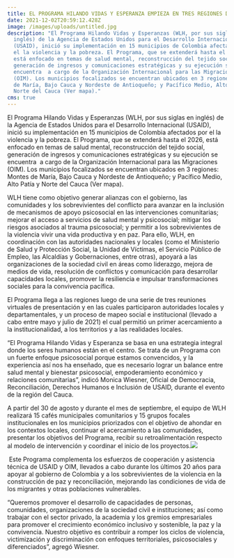 ```yaml
---
title: EL PROGRAMA HILANDO VIDAS Y ESPERANZA EMPIEZA EN TRES REGIONES DEL PAÍS
date: 2021-12-02T20:59:12.428Z
image: /images/uploads/untitled.jpg
description: "El Programa Hilando Vidas y Esperanzas (WLH, por sus siglas en
  inglés) de la Agencia de Estados Unidos para el Desarrollo Internacional
  (USAID), inició su implementación en 15 municipios de Colombia afectados por
  el la violencia y la pobreza. El Programa, que se extenderá hasta el 2026,
  está enfocado en temas de salud mental, reconstrucción del tejido social,
  generación de ingresos y comunicaciones estratégicas y su ejecución se
  encuentra  a cargo de la Organización Internacional para las Migraciones
  (OIM). Los municipios focalizados se encuentran ubicados en 3 regiones: Montes
  de María, Bajo Cauca y Nordeste de Antioqueño; y Pacífico Medio, Alto Patía y
  Norte del Cauca (Ver mapa)."
cms: true
---
```

<!--StartFragment-->

El Programa Hilando Vidas y Esperanzas (WLH, por sus siglas en inglés) de la Agencia de Estados Unidos para el Desarrollo Internacional (USAID), inició su implementación en 15 municipios de Colombia afectados por el la violencia y la pobreza. El Programa, que se extenderá hasta el 2026, está enfocado en temas de salud mental, reconstrucción del tejido social, generación de ingresos y comunicaciones estratégicas y su ejecución se encuentra  a cargo de la Organización Internacional para las Migraciones (OIM). Los municipios focalizados se encuentran ubicados en 3 regiones: Montes de María, Bajo Cauca y Nordeste de Antioqueño; y Pacífico Medio, Alto Patía y Norte del Cauca (Ver mapa).

WLH tiene como objetivo generar alianzas con el gobierno, las comunidades y los sobrevivientes del conflicto para avanzar en la inclusión de mecanismos de apoyo psicosocial en las intervenciones comunitarias; mejorar el acceso a servicios de salud mental y psicosocial; mitigar los riesgos asociados al trauma psicosocial; y permitir a los sobrevivientes de la violencia vivir una vida productiva y en paz. Para ello, WLH, en coordinación con las autoridades nacionales y locales (como el Ministerio de Salud y Protección Social, la Unidad de Víctimas, el Servicio Público de Empleo, las Alcaldías y Gobernaciones, entre otras), apoyará a las organizaciones de la sociedad civil en áreas como liderazgo, mejora de medios de vida, resolución de conflictos y comunicación para desarrollar capacidades locales, promover la resiliencia e impulsar transformaciones sociales para la convivencia pacífica.

El Programa llega a las regiones luego de una serie de tres reuniones virtuales de presentación y en las cuales participaron autoridades locales y departamentales, y un proceso de mapeo social e institucional (llevado a cabo entre mayo y julio de 2021) el cual permitió un primer acercamiento a la institucionalidad, a los territorios y a las realidades locales.

“El Programa Hilando Vidas y Esperanza se basa en una estrategia integral donde los seres humanos están en el centro. Se trata de un Programa con un fuerte enfoque psicosocial porque estamos convencidos, y la experiencia así nos ha enseñado, que es necesario lograr un balance entre salud mental y bienestar psicosocial, empoderamiento económico y relaciones comunitarias”, indicó Monica Wiesner, Oficial de Democracia, Reconciliación, Derechos Humanos e Inclusión de USAID, durante el evento de la región del Cauca.

A partir del 30 de agosto y durante el mes de septiembre, el equipo de WLH realizará 15 cafés municipales comunitarios y 15 grupos focales institucionales en los municipios priorizados con el objetivo de ahondar en los contextos locales, continuar el acercamiento a las comunidades, presentar los objetivos del Programa, recibir su retroalimentación respecto al modelo de intervención y coordinar el inicio de los proyectos.![](https://lh5.googleusercontent.com/jqRVdFF8XJ3KfNwpZ6kso_t3wonCSuq7pTRuxy2RAXKpCHHff3dYqlqZ6VtejJusS5Nzt8nQR6t9ilOyNdFZTCDBbOn0E6IgIH4Mw5u0eNewGHUt0VYEXj-fxxnQ9gjHnITcfKpF)

 Este Programa complementa los esfuerzos de cooperación y asistencia técnica de USAID y OIM, llevados a cabo durante los últimos 20 años para apoyar al gobierno de Colombia y a los sobrevivientes de la violencia en la construcción de paz y reconciliación, mejorando las condiciones de vida de los migrantes y otras poblaciones vulnerables.

“Queremos promover el desarrollo de capacidades de personas, comunidades, organizaciones de la sociedad civil e instituciones; así como trabajar con el sector privado, la academia y los gremios empresariales para promover el crecimiento económico inclusivo y sostenible, la paz y la convivencia. Nuestro objetivo es contribuir a romper los ciclos de violencia, victimización y discriminación con enfoques territoriales, psicosociales y diferenciados”, agregó Wiesner.



<!--EndFragment-->
